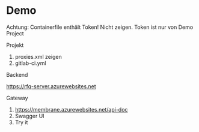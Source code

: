 # Demo

Achtung: Containerfile enthält Token! Nicht zeigen. Token ist nur von Demo Project

Projekt

1. proxies.xml zeigen
2. gitlab-ci.yml


Backend

https://rfq-server.azurewebsites.net


Gateway

1. https://membrane.azurewebsites.net/api-doc
2. Swagger UI
3. Try it
